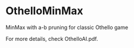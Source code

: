 # OthelloMinMax
MinMax with a-b pruning for classic Othello game

For more details, check OthelloAI.pdf.

